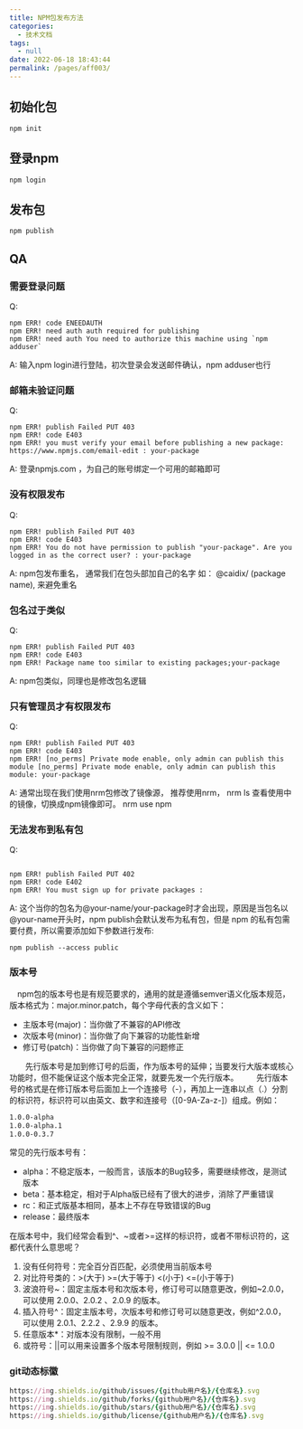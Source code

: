 ```yaml
---
title: NPM包发布方法
categories: 
  - 技术文档
tags: 
  - null
date: 2022-06-18 18:43:44
permalink: /pages/aff003/
---
```


## 初始化包

```npm
npm init
```

## 登录npm

```npm
npm login
```

## 发布包

```npm
npm publish
```

## QA

### 需要登录问题

Q:

```npm
npm ERR! code ENEEDAUTH
npm ERR! need auth auth required for publishing
npm ERR! need auth You need to authorize this machine using `npm adduser`
```

A:
输入npm login进行登陆，初次登录会发送邮件确认，npm adduser也行

### 邮箱未验证问题

Q:

```npm
npm ERR! publish Failed PUT 403
npm ERR! code E403
npm ERR! you must verify your email before publishing a new package: https://www.npmjs.com/email-edit : your-package
```

A:
登录npmjs.com ，为自己的账号绑定一个可用的邮箱即可

### 没有权限发布

Q:

```npm
npm ERR! publish Failed PUT 403
npm ERR! code E403
npm ERR! You do not have permission to publish "your-package". Are you logged in as the correct user? : your-package
```

A:
npm包发布重名， 通常我们在包头部加自己的名字 如： @caidix/ (package name), 来避免重名

### 包名过于类似

Q:

```npm
npm ERR! publish Failed PUT 403
npm ERR! code E403
npm ERR! Package name too similar to existing packages;your-package
```

A:
npm包类似，同理也是修改包名逻辑

### 只有管理员才有权限发布

Q:

```npm
npm ERR! publish Failed PUT 403
npm ERR! code E403
npm ERR! [no_perms] Private mode enable, only admin can publish this module [no_perms] Private mode enable, only admin can publish this module: your-package
```

A:
通常出现在我们使用nrm包修改了镜像源， 推荐使用nrm， nrm ls 查看使用中的镜像，切换成npm镜像即可。 nrm use npm

### 无法发布到私有包

Q:

```npm

npm ERR! publish Failed PUT 402
npm ERR! code E402
npm ERR! You must sign up for private packages :
```

A:
这个当你的包名为@your-name/your-package时才会出现，原因是当包名以@your-name开头时，npm publish会默认发布为私有包，但是 npm 的私有包需要付费，所以需要添加如下参数进行发布:

```npm
npm publish --access public
```

### 版本号

　npm包的版本号也是有规范要求的，通用的就是遵循semver语义化版本规范，版本格式为：major.minor.patch，每个字母代表的含义如下：

- 主版本号(major)：当你做了不兼容的API修改
- 次版本号(minor)：当你做了向下兼容的功能性新增
- 修订号(patch)：当你做了向下兼容的问题修正

　　先行版本号是加到修订号的后面，作为版本号的延伸；当要发行大版本或核心功能时，但不能保证这个版本完全正常，就要先发一个先行版本。
　　先行版本号的格式是在修订版本号后面加上一个连接号（-），再加上一连串以点（.）分割的标识符，标识符可以由英文、数字和连接号（[0-9A-Za-z-]）组成。例如：

```md
1.0​​.0-alpha
1.0.0-alpha.1
1.0.0-0.3.7
```

常见的先行版本号有：

- alpha：不稳定版本，一般而言，该版本的Bug较多，需要继续修改，是测试版本
- beta：基本稳定，相对于Alpha版已经有了很大的进步，消除了严重错误
- rc：和正式版基本相同，基本上不存在导致错误的Bug
- release：最终版本

在版本号中，我们经常会看到^、~或者>=这样的标识符，或者不带标识符的，这都代表什么意思呢？

1. 没有任何符号：完全百分百匹配，必须使用当前版本号
2. 对比符号类的：>(大于)  >=(大于等于) <(小于) <=(小于等于)
3. 波浪符号~：固定主版本号和次版本号，修订号可以随意更改，例如~2.0.0，可以使用 2.0.0、2.0.2 、2.0.9 的版本。
4. 插入符号^：固定主版本号，次版本号和修订号可以随意更改，例如^2.0.0，可以使用 2.0.1、2.2.2 、2.9.9 的版本。
5. 任意版本*：对版本没有限制，一般不用
6. 或符号：||可以用来设置多个版本号限制规则，例如 >= 3.0.0 || <= 1.0.0

### git动态标徽

```ruby
https://img.shields.io/github/issues/{github用户名}/{仓库名}.svg
https://img.shields.io/github/forks/{github用户名}/{仓库名}.svg
https://img.shields.io/github/stars/{github用户名}/{仓库名}.svg
https://img.shields.io/github/license/{github用户名}/{仓库名}.svg
```
